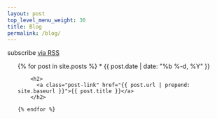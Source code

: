 ```yaml
---
layout: post
top_level_menu_weight: 30
title: Blog
permalink: /blog/
---
```

 
<p class="rss-subscribe">subscribe <a href="{{ "/feed.xml" | prepend: site.baseurl }}">via RSS</a></p>
  <ul class="post-list">
    {% for post in site.posts %}
      *
        <span class="post-meta">{{ post.date | date: "%b %-d, %Y" }}</span>

        <h2>
          <a class="post-link" href="{{ post.url | prepend: site.baseurl }}">{{ post.title }}</a>
        </h2>

    {% endfor %}
  </ul>

